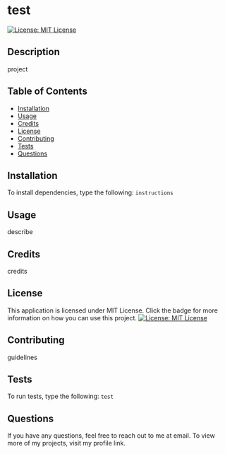 # test
  [![License: MIT License](https://img.shields.io/badge/License-MIT%20License-red.svg)](https://opensource.org/licenses/MIT)
  ## Description

  project 

  ## Table of Contents

  * [Installation](#installation)
  * [Usage](#usage)
  * [Credits](#credits)
  * [License](#license)
  * [Contributing](#contributing)
  * [Tests](#tests)
  * [Questions](#questions)

  ## Installation
  
  To install dependencies, type the following:
  `instructions`

  ## Usage

  describe

  ## Credits

  credits

  ## License

  This application is licensed under MIT License. Click the badge for more information on how you can use this project.
  [![License: MIT License](https://img.shields.io/badge/License-MIT%20License-red.svg)](https://opensource.org/licenses/MIT)

  ## Contributing

  guidelines

  ## Tests

  To run tests, type the following:
  `test`

  ## Questions
  If you have any questions, feel free to reach out to me at email. To view more of my projects, visit my profile link.
